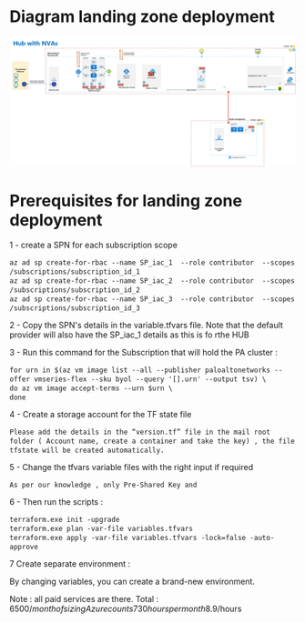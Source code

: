 # Diagram landing zone deployment  

![Alt text](LZ_QC.png)


# Prerequisites for landing zone deployment  

1 - create a SPN for each subscription scope
    
    az ad sp create-for-rbac --name SP_iac_1  --role contributor  --scopes /subscriptions/subscription_id_1
    az ad sp create-for-rbac --name SP_iac_2  --role contributor  --scopes /subscriptions/subscription_id_2
    az ad sp create-for-rbac --name SP_iac_3  --role contributor  --scopes /subscriptions/subscription_id_3

2 - Copy the SPN's details in the variable.tfvars file. Note that the default provider will also have the SP_iac_1 details as this is fo rthe HUB


3 - Run this command for the Subscription that will hold the PA cluster : 
    
    for urn in $(az vm image list --all --publisher paloaltonetworks --offer vmseries-flex --sku byol --query '[].urn' --output tsv) \ 
    do az vm image accept-terms --urn $urn \
    done


4 - Create a storage account for the TF state file
    
    Please add the details in the “version.tf” file in the mail root folder ( Account name, create a container and take the key) , the file tfstate will be created automatically. 


5 - Change the tfvars variable files with the right input if required 

    As per our knowledge , only Pre-Shared Key and 


6 - Then run the scripts : 

    terraform.exe init -upgrade 
    terraform.exe plan -var-file variables.tfvars
    terraform.exe apply -var-file variables.tfvars -lock=false -auto-approve

7 Create separate environment  : 

   By changing variables, you can create a brand-new environment. 



Note : all paid services are there. 
Total : 6500$/month of sizing 
Azure counts 730 hours per month
8.9$/hours

